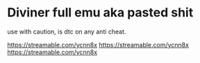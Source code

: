 # Diviner full emu aka pasted shit 
use with caution, is dtc on any anti cheat.

https://streamable.com/ycnn8x
https://streamable.com/ycnn8x
https://streamable.com/ycnn8x
